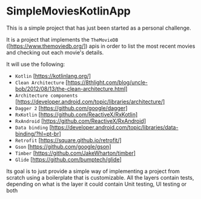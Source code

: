 # SimpleMoviesKotlinApp

This is a simple project that has just been started as a personal challenge.

It is a project that implements the ``TheMovieDB`` ([https://www.themoviedb.org/]) apis in order to list the most recent movies and checking out each movie's details.

It will use the following:

* `` Kotlin `` [https://kotlinlang.org/]
* `` Clean Architecture `` [https://8thlight.com/blog/uncle-bob/2012/08/13/the-clean-architecture.html]
* `` Architecture components `` [https://developer.android.com/topic/libraries/architecture/]
* `` Dagger 2 `` [https://github.com/google/dagger]
* `` RxKotlin `` [https://github.com/ReactiveX/RxKotlin]
* `` RxAndroid `` [https://github.com/ReactiveX/RxAndroid]
* `` Data binding `` [https://developer.android.com/topic/libraries/data-binding/?hl=pt-br]
* `` Retrofit `` [https://square.github.io/retrofit/]
* `` Gson `` [https://github.com/google/gson]
* `` Timber `` [https://github.com/JakeWharton/timber]
* `` Glide `` [https://github.com/bumptech/glide]

Its goal is to just provide a simple way of implementing a project from scratch using a boilerplate that is customizable. 
All the layers contain tests, depending on what is the layer it could contain Unit testing, UI testing or both
